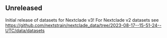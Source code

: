 ## Unreleased

Initial release of datasets for Nextclade v3! For Nextclade v2 datasets see https://github.com/nextstrain/nextclade_data/tree/2023-08-17--15-51-24--UTC/data/datasets
